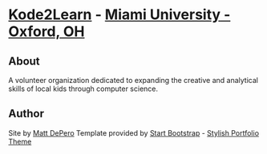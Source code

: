 # [Kode2Learn](http://kode2learn.org/) - [Miami University - Oxford, OH](http://miamioh.edu/)

## About

A volunteer organization dedicated to expanding the creative and analytical skills of local kids through computer science.

## Author

Site by [Matt DePero](mattdepero.com)
Template provided by [Start Bootstrap](http://startbootstrap.com/) - [Stylish Portfolio Theme](http://startbootstrap.com/template-overviews/stylish-portfolio/)